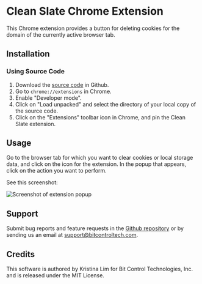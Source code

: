 # Clean Slate Chrome Extension

This Chrome extension provides a button for deleting cookies for the domain of
the currently active browser tab.

## Installation

### Using Source Code

1. Download the [source
   code](https://github.com/bitcontroltech/cleanslate-chrome-extension) in
Github.
2. Go to `chrome://extensions` in Chrome.
3. Enable "Developer mode".
4. Click on "Load unpacked" and select the directory of your local copy of the
   source code.
5. Click on the "Extensions" toolbar icon in Chrome, and pin the Clean Slate
   extension.

## Usage

Go to the browser tab for which you want to clear cookies or local storage data,
and click on the icon for the extension. In the popup that appears, click on the
action you want to perform.

See this screenshot:

![Screenshot of extension popup](images/popup.png?raw=true "Screenshot of
extension popup")

## Support

Submit bug reports and feature requests in the [Github
repository](https://github.com/bitcontroltech/cleanslate-chrome-extension) or by
sending us an email at support@bitcontroltech.com.

## Credits

This software is authored by Kristina Lim for Bit Control Technologies, Inc. and
is released under the MIT License.
